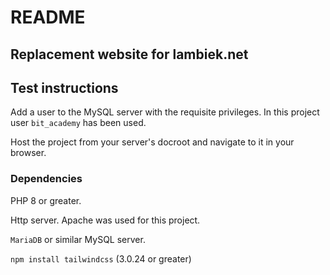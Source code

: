 # README

## Replacement website for lambiek.net

## Test instructions

Add a user to the MySQL server with the requisite privileges. In this project user
`bit_academy` has been used. 

Host the project from your server's docroot and navigate to it in your browser. 

### Dependencies 

PHP 8 or greater.

Http server. Apache was used for this project. 

`MariaDB` or similar MySQL server. 

`npm install tailwindcss` (3.0.24 or greater)
